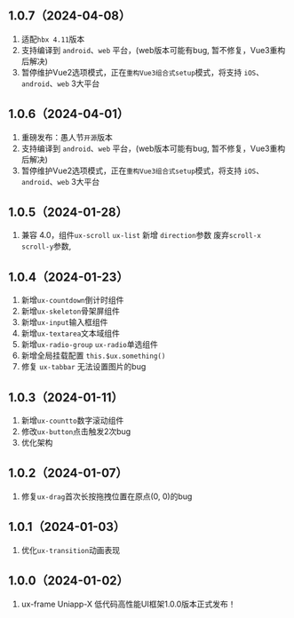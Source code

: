 ## 1.0.7（2024-04-08）
1. 适配`hbx 4.11`版本
2. 支持编译到 `android`、`web` 平台，(web版本可能有bug, 暂不修复，Vue3重构后解决)
3. 暂停维护Vue2选项模式，正在`重构Vue3组合式setup`模式，将支持 `iOS`、`android`、`web` 3大平台
## 1.0.6（2024-04-01）
1. 重磅发布：愚人节`开源`版本
2. 支持编译到 `android`、`web` 平台，(web版本可能有bug, 暂不修复，Vue3重构后解决)
3. 暂停维护Vue2选项模式，正在`重构Vue3组合式setup`模式，将支持 `iOS`、`android`、`web` 3大平台
## 1.0.5（2024-01-28）
1. 兼容 4.0，组件`ux-scroll` `ux-list` 新增 `direction`参数 废弃`scroll-x` `scroll-y`参数,
## 1.0.4（2024-01-23）
1. 新增`ux-countdown`倒计时组件
2. 新增`ux-skeleton`骨架屏组件
3. 新增`ux-input`输入框组件
4. 新增`ux-textarea`文本域组件
5. 新增`ux-radio-group` `ux-radio`单选组件
6. 新增全局挂载配置 `this.$ux.something()`
7. 修复 `ux-tabbar` 无法设置图片的bug
## 1.0.3（2024-01-11）
1. 新增`ux-countto`数字滚动组件
2. 修改`ux-button`点击触发2次bug
3. 优化架构
## 1.0.2（2024-01-07）
1. 修复`ux-drag`首次长按拖拽位置在原点(0, 0)的bug
## 1.0.1（2024-01-03）
1. 优化`ux-transition`动画表现
## 1.0.0（2024-01-02）
1. ux-frame Uniapp-X 低代码高性能UI框架1.0.0版本正式发布！
